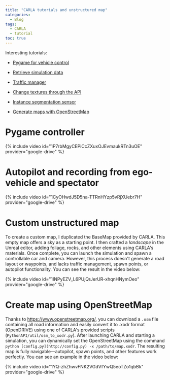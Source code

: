 ```yaml
---
title: "CARLA tutorials and unstructured map"
categories:
  - Blog
tags:
  - CARLA
  - tutorial
toc: true
---
```

Interesting tutorials:


- [Pygame for vehicle control](https://carla.readthedocs.io/en/latest/tuto_G_pygame/)

- [Retrieve simulation data](https://carla.readthedocs.io/en/latest/tuto_G_retrieve_data/)

- [Traffic manager](https://carla.readthedocs.io/en/latest/tuto_G_traffic_manager/)

- [Change textures through the API](https://carla.readthedocs.io/en/latest/tuto_G_texture_streaming/)

- [Instance segmentation sensor](https://carla.readthedocs.io/en/latest/tuto_G_instance_segmentation_sensor/)

- [Generate maps with OpenStreetMap](https://carla.readthedocs.io/en/latest/tuto_G_openstreetmap/)

# Pygame controller

{% include video id="1P7rbMgyCEPiCcZXuxOJEvmaukRTn3uOE" provider="google-drive" %}

# Autopilot and recording from ego-vehicle and spectator

{% include video id="1CyOHwdJ5D5na-TTRnHYzp5vRjXUebr7H" provider="google-drive" %}

# Custom unstructured map

To create a custom map, I duplicated the BaseMap provided by CARLA. This empty map offers a sky as a starting point. I then crafted a *landscape* in the Unreal editor, adding foliage, rocks, and other elements using CARLA's materials. Once complete, you can launch the simulation and spawn a controllable car and camera. However, this process doesn't generate a road layout or waypoints, and lacks traffic management, spawn points, or autopilot functionality. You can see the result in the video below:

{% include video id="1INPyEZV_L6PUjQrJerUR-xhqnHNymOeo" provider="google-drive" %}

# Create map using OpenStreetMap

Thanks to https://www.openstreetmap.org/, you can download a `.osm` file containing all road information and easily convert it to .xodr format (OpenDRIVE) using one of CARLA's provided scripts (`PythonAPI/util/osm_to_xodr.py`). After launching CARLA and starting a simulation, you can dynamically set the OpenStreetMap using the command `python [config.py](http://config.py) -x /path/to/map.xodr`. The resulting map is fully navigable—autopilot, spawn points, and other features work perfectly. You can see an example in the video below:

{% include video id="1YQ-zhZhwvFNK2VGdVfYwQ5eoTZo1qbBk" provider="google-drive" %}